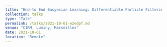 ```yaml
---
title: "End-to End Basyesian Learning: Differentiable Particle Filtering"
collection: talks
type: "Talk"
permalink: /talks/2021-10-01-e2edpf.md
venue: "CIRM, Luminy, Marseilles"
date: 2021-10-01
location: "Remote"
---
```



